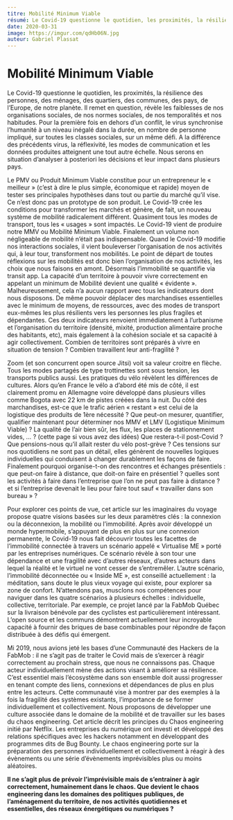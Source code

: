 ```yaml
---
titre: Mobilité Minimum Viable
résumé: Le Covid-19 questionne le quotidien, les proximités, la résilience des personnes, des ménages, des quartiers, des communes, des pays.
date: 2020-03-31
image: https://imgur.com/qdHb06N.jpg
auteur: Gabriel Plassat
---
```


# Mobilité Minimum Viable

Le Covid-19 questionne le quotidien, les proximités, la résilience des personnes, des ménages, des quartiers, des communes, des pays, de l’Europe, de notre planète. Il remet en question, révèle les faiblesses de nos organisations sociales, de nos normes sociales, de nos temporalités et nos habitudes. Pour la première fois en dehors d’un conflit, le virus synchronise l’humanité à un niveau inégalé dans la durée, en nombre de personne impliqué, sur toutes les classes sociales, sur un même défi. A la différence des précédents virus, la réflexivité, les modes de communication et les données produites atteignent une tout autre échelle. Nous serons en situation d’analyser à posteriori les décisions et leur impact dans plusieurs pays.

Le PMV ou Produit Minimum Viable constitue pour un entrepreneur le « meilleur » (c’est à dire le plus simple, économique et rapide) moyen de tester ses principales hypothèses dans tout ou partie du marché qu’il vise. Ce n’est donc pas un prototype de son produit. Le Covid-19 crée les conditions pour transformer les marchés et génère, de fait, un nouveau système de mobilité radicalement différent. Quasiment tous les modes de transport, tous les « usages » sont impactés. Le Covid-19 vient de produire notre MMV ou Mobilité Minimum Viable. Finalement un volume non négligeable de mobilité n’était pas indispensable. Quand le Covid-19 modifie nos interactions sociales, il vient bouleverser l’organisation de nos activités qui, à leur tour, transforment nos mobilités. Le point de départ de toutes réflexions sur les mobilités est donc bien l’organisation de nos activités, les choix que nous faisons en amont. Désormais l’immobilité se quantifie via transit app. La capacité d’un territoire à pouvoir vivre correctement en appelant un minimum de Mobilité devient une qualité « évidente ». Malheureusement, cela n’a aucun rapport avec tous les indicateurs dont nous disposons. De même pouvoir déplacer des marchandises essentielles avec le minimum de moyens, de ressources, avec des modes de transport eux-mêmes les plus résilients vers les personnes les plus fragiles et dépendantes. Ces deux indicateurs renvoient immédiatement à l’urbanisme et l’organisation du territoire (densité, mixité, production alimentaire proche des habitants, etc), mais également à la cohésion sociale et sa capacité à agir collectivement. Combien de territoires sont préparés à vivre en situation de tension ? Combien travaillent leur anti-fragilité ?

Zoom (et son concurrent open source Jitsi) voit sa valeur croitre en flèche. Tous les modes partagés de type trottinettes sont sous tension, les transports publics aussi. Les pratiques du vélo révèlent les différences de cultures. Alors qu’en France le vélo a d’abord été mis de côté, il est clairement promu en Allemagne voire développé dans plusieurs villes comme Bogota avec 22 km de pistes créées dans la nuit. Du côté des marchandises, est-ce que le trafic aérien « restant » est celui de la logistique des produits de 1ère nécessité ? Que peut-on mesurer, quantifier, qualifier maintenant pour déterminer nos MMV et LMV (Logistique Minimum Viable) ? La qualité de l’air bien sûr, les flux, les places de stationnement vides, … ? (cette page si vous avez des idées) Que restera-t-il post-Covid ? Que pensions-nous qu’il allait rester du vélo post-grève ? Ces tensions sur nos quotidiens ne sont pas un détail, elles génèrent de nouvelles logiques individuelles qui conduisent à changer durablement les façons de faire. Finalement pourquoi organise-t-on des rencontres et échanges présentiels : que peut-on faire à distance, que doit-on faire en présentiel ? quelles sont les activités à faire dans l’entreprise que l’on ne peut pas faire à distance ? et si l’entreprise devenait le lieu pour faire tout sauf « travailler dans son bureau » ?

Pour explorer ces points de vue, cet article sur les imaginaires du voyage propose quatre visions basées sur les deux paramètres clés : la connexion ou la déconnexion, la mobilité ou l’immobilité. Après avoir développé un monde hypermobile, s’appuyant de plus en plus sur une connexion permanente, le Covid-19 nous fait découvrir toutes les facettes de l’immobilité connectée à travers un scénario appelé « Virtualise ME » porté par les entreprises numériques. Ce scénario révèle à son tour une dépendance et une fragilité avec d’autres réseaux, d’autres acteurs dans lequel la réalité et le virtuel ne vont cesser de s’entremêler. L’autre scénario, l’immobilité déconnectée ou « Inside ME », est conseillé actuellement : la méditation, sans doute le plus vieux voyage qui existe, pour explorer sa zone de confort. N’attendons pas, musclons nos compétences pour naviguer dans les quatre scénarios à plusieurs échelles : individuelle, collective, territoriale. Par exemple, ce projet lancé par la FabMob Québec sur la livraison bénévole par des cyclistes est particulièrement intéressant. L’open source et les communs démontrent actuellement leur incroyable capacité à fournir des briques de base combinables pour répondre de façon distribuée à des défis qui émergent.

Mi 2019, nous avions jeté les bases d’une Communauté des Hackers de la FabMob : il ne s’agit pas de traiter le Covid mais de s’exercer à réagir correctement au prochain stress, que nous ne connaissons pas. Chaque acteur individuellement mène des actions visant à améliorer sa résilience. C’est essentiel mais l’écosystème dans son ensemble doit aussi progresser en tenant compte des liens, connexions et dépendances de plus en plus entre les acteurs. Cette communauté vise à montrer par des exemples à la fois la fragilité des systèmes existants, l’importance de se former individuellement et collectivement. Nous proposons de développer une culture associée dans le domaine de la mobilité et de travailler sur les bases du chaos engineering. Cet article décrit les principes du Chaos engineering initié par Netflix. Les entreprises du numérique ont investi et développé des relations spécifiques avec les hackers notamment en développant des programmes dits de Bug Bounty. Le chaos engineering porte sur la préparation des personnes individuellement et collectivement à réagir à des évènements ou une série d’évènements imprévisibles plus ou moins aléatoires.

**Il ne s’agit plus de prévoir l’imprévisible mais de s’entrainer à agir correctement, humainement dans le chaos. Que devient le chaos engineering dans les domaines des politiques publiques, de l’aménagement du territoire, de nos activités quotidiennes et essentielles, des réseaux énergétiques ou numériques ?**
